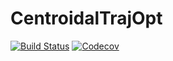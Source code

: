 # CentroidalTrajOpt

[![Build Status](https://travis-ci.com/tkoolen/CentroidalTrajOpt.jl.svg?branch=master)](https://travis-ci.com/tkoolen/CentroidalTrajOpt.jl)
[![Codecov](https://codecov.io/gh/tkoolen/CentroidalTrajOpt.jl/branch/master/graph/badge.svg)](https://codecov.io/gh/tkoolen/CentroidalTrajOpt.jl)

